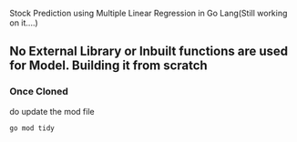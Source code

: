 Stock Prediction using Multiple Linear Regression in Go Lang(Still working on it....)

## No External Library or Inbuilt functions are used for Model. Building it from scratch
### Once Cloned 
do update the mod file
```bash
go mod tidy
```

